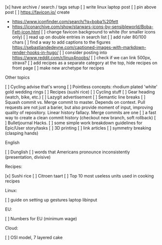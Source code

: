 [x] have archive / search / tags setup
[ ] write linux laptop post
[ ] pin above post
[ ] https://favicon.io/ create 
  - https://www.iconfinder.com/search/?q=boba%20fett
  - https://iconarchive.com/show/starwars-icons-by-sensibleworld/Boba-Fett-icon.html
[ ] change favicon background to white (for smaller icons only)
[ ] read up on double entries in search list
[ ] add ruler 80/100 chars
[ ] find a way to add captions to the figures https://sebastiandedeyne.com/captioned-images-with-markdown-render-hooks-in-hugo/ 
[ ] consider posting into https://www.reddit.com/r/linux4noobs/
[ ] check if we can link 500px, strava?
[ ] add recipes as a separate category at the top, hide recipes on front page
[ ] make new archetype for recipes  

Other topics

[ ] Cycling advise that's wrong
[ ] Pointless concepts: rhodium plated 'white' gold wedding rings
[ ] Recipes (sushi rice)
[ ] Cycling stuff
[ ] Gear heading (watch, bike, etc.)
[ ] Lazygit advertisement
[ ] Semantic line breaks
[ ] Squash commit vs. Merge commit to master. Depends on context. Pull requests are not just a barier, but also provide moment of input, improving quality of repository. Linear history fallacy. Merge commits are one
[ ] a fast way to create a clean commit history (checkout new branch, soft rollback)
[ ] Bulletjournal Hacks.
[ ] some simple work breakdown guidelines for Epic/User story/tasks
[ ] 3D printing
[ ] link articles
[ ] symmetry breaking (clasping hands)

English

[ ] Dunglish
[ ] words that Americans pronounce inconsistently (presentation, divisive)

Recipes:

[x] Sushi rice
[ ] Citroen taart
[ ] Top 10 most useless units used in cooking recipes

Linux:

[ ] guide on setting up gestures laptop libinput 

EU:

[ ] Numbers for EU (minimum wage)

Cloud:

[ ] OSI model, 7 layered cake

